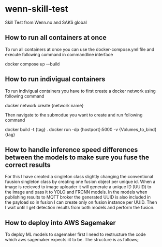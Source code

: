 # wenn-skill-test

Skill Test from Wenn.no and SAKS global

## How to run all containers at once
To run all containers at once you can use the docker-compose.yml file and execute following command in commandline interface

docker compose up --build

## How to run indivigual containers
To run indivigual containers you have to first create a docker network using following command

docker network create {network name}

Then navigate to the submodue you want to create and run following command

 docker build -t {tag} .
 docker run -dp {hostport}:5000 -v {Volumes_to_bind} {tag}

 ## How to handle inference speed differences between the models to make sure you fuse the correct results

 For this I have created a singleton class slightly changing the conventional fuusion singleton class by creating one fusion object per unique id.
 When a image is recieved to image uploader it will generate a unique ID (UUID) to the image and pass it to YOLO and FRCNN models.
 In the models when publishing results to MQTT broker the generated UUID is also included in the payload so in fusion I can create 
 only on fusion instance per UUID. Then I wait until I get detection results from both models and perform the fusion.

 ## How to deploy into AWS Sagemaker

 To deploy ML models to sagemaker first I need to restructure the code which aws sagemaker expects iit to be. The structure is as follows;